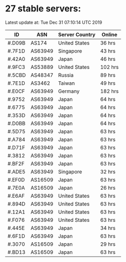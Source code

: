 # 27 stable servers:

Latest update at: Tue Dec 31 07:10:14 UTC 2019

| ID | ASN | Server Country | Online |
| -- | --- | -------------- | ------ |
| #.D09B | AS174 | United States | 36 hrs |
| #.7F1D | AS63949 | Singapore | 43 hrs |
| #.42A0 | AS63949 | Japan | 46 hrs |
| #.9FC3 | AS53889 | United States | 102 hrs |
| #.5CBD | AS48347 | Russia | 89 hrs |
| #.7E1D | AS3462 | Taiwan | 49 hrs |
| #.E0CF | AS63949 | Germany | 182 hrs |
| #.9752 | AS63949 | Japan | 64 hrs |
| #.6775 | AS63949 | Japan | 64 hrs |
| #.353D | AS63949 | Japan | 64 hrs |
| #.D0BB | AS63949 | Japan | 64 hrs |
| #.5D75 | AS63949 | Japan | 63 hrs |
| #.A784 | AS63949 | Japan | 63 hrs |
| #.D71F | AS63949 | Japan | 63 hrs |
| #.3812 | AS63949 | Japan | 63 hrs |
| #.BF2F | AS63949 | Japan | 63 hrs |
| #.ADE5 | AS63949 | Singapore | 32 hrs |
| #.EF0D | AS16509 | Japan | 63 hrs |
| #.7E0A | AS16509 | Japan | 26 hrs |
| #.E6AF | AS63949 | United States | 63 hrs |
| #.894D | AS63949 | United States | 63 hrs |
| #.12A1 | AS63949 | United States | 63 hrs |
| #.F076 | AS63949 | United States | 63 hrs |
| #.445E | AS63949 | Japan | 34 hrs |
| #.6F1D | AS63949 | Japan | 63 hrs |
| #.3070 | AS16509 | Japan | 29 hrs |
| #.BD13 | AS16509 | Japan | 63 hrs |

